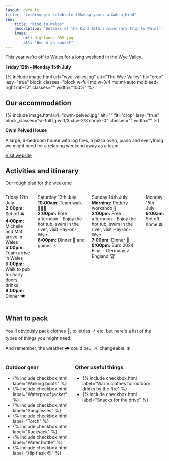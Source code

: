 ```yaml
---
layout: default
title:  "Let&rsquo;s celebrate 10&nbsp;years of&nbsp;Kind"
seo:
    title: "Kind in Wales"
    description: "Details of the Kind 10th anniversary trip to Wales - 12th - 15th July 2024."
    image:
        url: Highlands-005.jpg
        alt: "Ben A'an sunset"
---
```


<div class="max-w-prose mb-4">
  <p class="large">This year we&rsquo;re off to Wales for a long weekend in the Wye Valley.</p>
  <p><strong>Friday 12th - Monday 15th July</strong></p>
</div>

{% include image.html url="wye-valley.jpg" alt="The Wye Valley" fit="crop" lazy="true" block_classes="block w-full md:w-3/4 md:ml-auto md:bleed-right mb-12" classes="" width="100%" %}

<div class="section--lg py-12 lg:py-24 border-t border-b bb-indigo bt-indigo">
  <h2>Our accommodation</h2>

  <div class="flex flex-col gap-4 lg:flex-row lg:gap-8 xl:gap-16">
    {% include image.html url="cwm-pelved.jpg" alt="" fit="crop" lazy="true" block_classes="w-full lg:w-1/3 xl:w-2/3 shrink-0" classes="" width="" %}
    <div>
      <p><strong>Cwm Pelved House</strong></p>
      <p>A large, 6-bedroom house with log fires, a pizza oven, piano and everything we might need for a relaxing weekend away as a team.</p>
      <p><a href="https://www.cabalva.co.uk/overview">Visit website</a></p>
    </div>
  </div>
</div>

<div class=" b-teal bleed">
  <div class="container py-12 c-blue">
    <h2>Activities and itinerary</h2>
    <p class="large">Our rough plan for the weekend</p>
    <div class="columns">
      <p class="mb-6 lg:mb-12">
        <span class="uppercase text-md md:text-lg font-display">Friday 12th July</span><br>
        <strong>2:00pm:</strong> Set off 🚘<br>
        <strong>4:00pm:</strong> Michelle and Mat arrive in Wales<br>
        <strong>5:00pm:</strong> Team arrive in Wales<br>
        <strong>6:00pm:</strong> Walk to pub for early doors drinks<br>
        <strong>8:00pm:</strong> Dinner 🍽️<br></p>
      <p class="mb-6 lg:mb-12"><span class="uppercase text-md md:text-lg font-display">Saturday 13th July</span><br>
        <strong>10:00am:</strong> Team walk 🚶🏽‍♀️<br>
        <strong>2:00pm:</strong> Free afternoon - Enjoy the hot tub, swim in the river, visit Hay-on-Wye<br>
        <strong>8:00pm:</strong> Dinner 🍛 and games 🃏<br></p>
      <p class="mb-6 lg:mb-12"><span class="uppercase text-md md:text-lg font-display">Sunday 14th July</span><br>
        <strong>Morning:</strong> Pottery workshop 🏺<br>
        <strong>2:00pm:</strong> Free afternoon - Enjoy the hot tub, swim in the river, visit Hay-on-Wye<br>
        <strong>7:00pm:</strong> Dinner 🍖<br>
        <strong>8:00pm:</strong> Euro 2024 Final - Germany v England 🏆<br></p>
      <p class="mb-6 lg:mb-12"><span class="uppercase text-md md:text-lg font-display">Monday 15th July</span><br>
        <strong>9:00am:</strong> Set off home 🚘<br></p>
    </div>
  </div>
</div>
<div class="b-indigo bleed pb-12">
  <div class="container py-12 c-buff">
    <h2>What to pack</h2>
    <div class="max-w-prose">
      <p>You'll obviously pack clothes 👚, toiletries 🪥 etc. but here's a list of the types of things you might need.</p>
      <p>And remember, the weather 🌧️ could be... ☀️ changeable. ❄️</p>
    </div>
    <div class="columns bt-buff border-t mt-8 pt-8">
      <div>
        <h3>Outdoor gear</h3>
        <ul class="mb-6 lg:mb-12">
          <li>{% include checkbox.html label="Walking boots" %}</li>
          <li>{% include checkbox.html label="Waterproof jacket" %}</li>
          <li>{% include checkbox.html label="Sunglasses" %}</li>
          <li>{% include checkbox.html label="Torch" %}</li>
          <li>{% include checkbox.html label="Rucksack" %}</li>
          <li>{% include checkbox.html label="Water bottle" %}</li>
          <li>{% include checkbox.html label="Hip flask 😉" %}</li>
        </ul>
      </div>
      <div>
        <h3>Other useful things</h3>
        <ul class="mb-6 lg:mb-12">
          <li>{% include checkbox.html label="Warm clothes for outdoor drinks by the fire" %}</li>
          <li>{% include checkbox.html label="Snacks for the drive" %}</li>
        </ul>
      </div>
    </div>
  </div>
</div>


